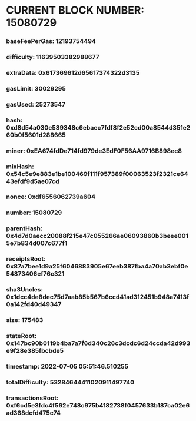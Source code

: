 # CURRENT BLOCK NUMBER: 15080729

### baseFeePerGas: 12193754494
### difficulty: 11639503382988677
### extraData: 0x617369612d65617374322d3135
### gasLimit: 30029295
### gasUsed: 25273547
### hash: 0xd8d54a030e589348c6ebaec7fdf8f2e52cd00a8544d351e260b0f5601d288665
### miner: 0xEA674fdDe714fd979de3EdF0F56AA9716B898ec8
### mixHash: 0x54c5e9e883e1be100469f111f957389f00063523f2321ce6443efdf9d5ae07cd
### nonce: 0xdf6556062739a604
### number: 15080729
### parentHash: 0x4d7d0aecc20088f215e47c055266ae06093860b3beee0015e7b834d007c677f1
### receiptsRoot: 0x87a7bee1d9a25f6046883905e67eeb387fba4a70ab3ebf0e54873406ef76c321
### sha3Uncles: 0x1dcc4de8dec75d7aab85b567b6ccd41ad312451b948a7413f0a142fd40d49347
### size: 175483
### stateRoot: 0x147bc90b0119b4ba7a7f6d340c26c3dcdc6d24ccda42d993e9f28e385fbcbde5
### timestamp: 2022-07-05 05:51:46.510255
### totalDifficulty: 53284644411020911497740
### transactionsRoot: 0xf6cd5e3fdc4f562e748c975b4182738f0457633b187ca02e6ad368dcfd475c74
